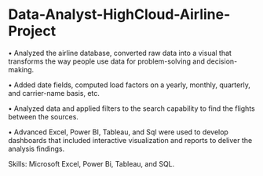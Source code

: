 # Data-Analyst-HighCloud-Airline-Project

• Analyzed the airline database, converted raw data into a visual that transforms the way people use data for problem-solving and decision-making.

• Added date fields, computed load factors on a yearly, monthly, quarterly, and carrier-name basis, etc.

• Analyzed data and applied filters to the search capability to find the flights between the sources.

• Advanced Excel, Power BI, Tableau, and Sql were used to develop dashboards that included interactive visualization and reports to deliver the analysis findings.

Skills: Microsoft Excel, Power Bi, Tableau, and SQL.
